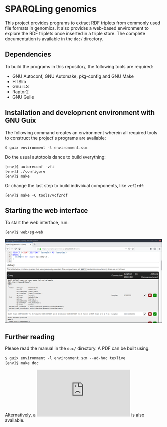 # SPARQLing genomics

This project provides programs to extract RDF triplets from commonly used file formats in genomics.
It also provides a web-based environment to explore the RDF triplets once inserted in a triple store.
The complete documentation is available in the `doc/` directory.

## Dependencies

To build the programs in this repository, the following tools are required:
- GNU Autoconf, GNU Automake, pkg-config and GNU Make
- HTSlib
- GnuTLS
- Raptor2
- GNU Guile

## Installation and development environment with GNU Guix

The following command creates an environment wherein all required
tools to construct the project's programs are available:
```
$ guix environment -l environment.scm
```

Do the usual autotools dance to build everything:
```
[env]$ autoreconf -vfi
[env]$ ./configure
[env]$ make
```

Or change the last step to build individual components, like `vcf2rdf`:
```
[env]$ make -C tools/vcf2rdf
```

## Starting the web interface

To start the web interface, run:
```
[env]$ web/sg-web
```

![Web interface screenshot](https://github.com/UMCUGenetics/sparqling-genomics/blob/master/doc/figures/web-query-history-page.png)

## Further reading

Please read the manual in the `doc/` directory.  A PDF can be built using:
```
$ guix environment -l environment.scm --ad-hoc texlive
[env]$ make doc
```

Alternatively, a ![pre-built PDF](https://github.com/UMCUGenetics/sparqling-genomics/blob/master/doc/sparqling-genomics.pdf) is also available.
